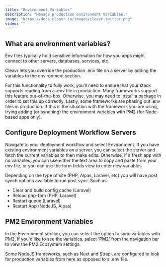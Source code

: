 ```yaml
---
title: "Environment Variables"
description: "Manage production environment variables."
image: "https://docs.cleavr.io/images/cleavr-twitter.png"
video: ""
---
```


## What are environment variables?

Env files typically hold sensitive information for how you apps might connect to other servers, databases, services, etc.

Cleavr lets you override the production .env file on a server by adding the variables to the environment section.

<base-info>
For this functionality to fully work, you'll need to ensure that your stack supports reading from a .env file in production. Many frameworks support this feature out-of-the-box. Otherwise, you may need to install a package in order to set this up correctly. Lastly, some frameworks are phasing out .env files in production. If this is the situation with the framework you are using, trying adding (or synching) the environment variables with PM2 (for Node-based apps only).
</base-info>

## Configure Deployment Workflow Servers

Navigate to your deployment workflow and select Environment. If you have existing environment variables on a server, you can select the
server and fetch the current variables to then make edits. Otherwise, if a fresh app with no variables, you can use either the
text area to copy and paste from your env file, or you can use the form fields view to enter new variables.

Depending on the type of site (PHP, Alpas, Laravel, etc) you will have post synch options available to run post sync. Such as:

- Clear and build config cache (Laravel)
- Reload php-fpm (PHP, Laravel)
- Restart queue (Laravel)
- Restart App (NodeJS, Alpas)

## PM2 Environment Variables

In the Environment section, you can select the option to sync variables with PM2. If you'd like to see the variables, select 'PM2' from the navigation bar to view the PM2 Ecosystem settings.

Some NodeJS frameworks, such as Nuxt and Strapi, are configured to look for production variables from here as opposed to a .env file.

